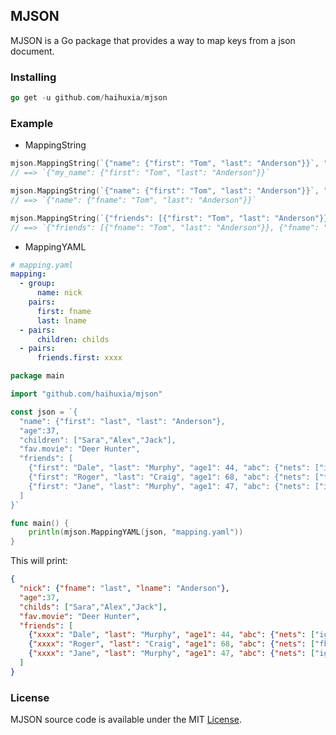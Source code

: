 ## MJSON

MJSON is a Go package that provides a way to map keys from a json document.

### Installing

```go
go get -u github.com/haihuxia/mjson
```

### Example

* MappingString

```go
mjson.MappingString(`{"name": {"first": "Tom", "last": "Anderson"}}`, "name", "my_name")
// ==> `{"my_name": {"first": "Tom", "last": "Anderson"}}`

mjson.MappingString(`{"name": {"first": "Tom", "last": "Anderson"}}`, "name.first", "fname")
// ==> `{"name": {"fname": "Tom", "last": "Anderson"}}`

mjson.MappingString(`{"friends": [{"first": "Tom", "last": "Anderson"}}, {"first": "Dale", "last": "Murphy"}}]`, "friends.first", "fname")
// ==> `{"friends": [{"fname": "Tom", "last": "Anderson"}}, {"fname": "Dale", "last": "Murphy"}}]`
```



* MappingYAML

```yaml
# mapping.yaml
mapping:
  - group:
      name: nick
    pairs:
      first: fname
      last: lname
  - pairs:
      children: childs
  - pairs:
      friends.first: xxxx
```

```go
package main

import "github.com/haihuxia/mjson"

const json = `{
  "name": {"first": "last", "last": "Anderson"},
  "age":37,
  "children": ["Sara","Alex","Jack"],
  "fav.movie": "Deer Hunter",
  "friends": [
    {"first": "Dale", "last": "Murphy", "age1": 44, "abc": {"nets": ["ig", "fb", "tw"], "abc": {"bbb": "ccc"}}},
    {"first": "Roger", "last": "Craig", "age1": 68, "abc": {"nets": ["fb", "tw"], "abc": {"bbb": "ccc"}}},
    {"first": "Jane", "last": "Murphy", "age1": 47, "abc": {"nets": ["ig", "tw"], "abc": {"bbb": "ccc"}}}
  ]
}`

func main() {
    println(mjson.MappingYAML(json, "mapping.yaml"))
}
```

This will print:

```json
{
  "nick": {"fname": "last", "lname": "Anderson"},
  "age":37,
  "childs": ["Sara","Alex","Jack"],
  "fav.movie": "Deer Hunter",
  "friends": [
    {"xxxx": "Dale", "last": "Murphy", "age1": 44, "abc": {"nets": ["ig", "fb", "tw"], "abc": {"bbb": "ccc"}}},
    {"xxxx": "Roger", "last": "Craig", "age1": 68, "abc": {"nets": ["fb", "tw"], "abc": {"bbb": "ccc"}}},
    {"xxxx": "Jane", "last": "Murphy", "age1": 47, "abc": {"nets": ["ig", "tw"], "abc": {"bbb": "ccc"}}}
  ]
}
```

### License

MJSON source code is available under the MIT [License](https://github.com/haihuxia/mjson/blob/master/LICENSE).